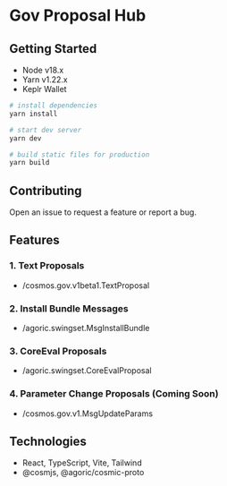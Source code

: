 # Gov Proposal Hub

## Getting Started

- Node v18.x
- Yarn v1.22.x
- Keplr Wallet

```bash
# install dependencies
yarn install

# start dev server
yarn dev

# build static files for production
yarn build
```

## Contributing 

Open an issue to request a feature or report a bug.


## Features

### 1. Text Proposals

- /cosmos.gov.v1beta1.TextProposal

### 2. Install Bundle Messages

- /agoric.swingset.MsgInstallBundle

### 3. CoreEval Proposals

- /agoric.swingset.CoreEvalProposal

### 4. Parameter Change Proposals (Coming Soon)

- /cosmos.gov.v1.MsgUpdateParams


## Technologies

- React, TypeScript, Vite, Tailwind
- @cosmjs, @agoric/cosmic-proto
